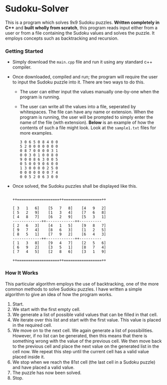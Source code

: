 
# Sudoku-Solver
This is a program which solves 9x9 Sudoku puzzles. **Written completely in C++** and **built wholly from scratch**, this program reads input either from a user or from a file containing the Sudoku values and solves the puzzle. It employs concepts such as backtracking and recursion.

### Getting Started
* Simply download the ```main.cpp``` file and run it using any standard c++ compiler.
* Once downloaded, compiled and run; the program will require the user to input the Sudoku puzzle into it. There are two ways to do this.
    * The user can either input the values manually one-by-one when the program is running.
    * The user can write all the values into a file, seperated by whitespaces. The file can have any name or extension. When the program is running, the user will be prompted to simply enter the name of the file (with extension). **Below** is an example of how the contents of such a file might look. 
    Look at the ```sample1.txt``` files for more examples.
    
        ```
        3 0 6 5 0 8 4 0 0
        5 2 0 0 0 0 0 0 0
        0 8 7 0 0 0 0 3 1
        0 0 3 0 1 0 0 8 0
        9 0 0 8 6 3 0 0 5
        0 5 0 0 9 0 6 0 0
        1 3 0 0 0 0 2 5 0
        0 0 0 0 0 0 0 7 4
        0 0 5 2 0 6 3 0 0
        ```

* Once solved, the Sudoku puzzles shall be displayed like this.
    ```

    ++===================++=================++
    
    [ 3   1   6]    [5   7   8]    [4   9   2]
    [ 5   2   9]    [1   3   4]    [7   6   8]
    [ 4   8   7]    [6   2   9]    [5   3   1]
    -------------++-------------++----------
    [ 2   6   3]    [4   1   5]    [9   8   7]
    [ 9   7   4]    [8   6   3]    [1   2   5]
    [ 8   5   1]    [7   9   2]    [6   4   3]
    -------------++-------------++----------
    [ 1   3   8]    [9   4   7]    [2   5   6]
    [ 6   9   2]    [3   5   1]    [8   7   4]
    [ 7   4   5]    [2   8   6]    [3   1   9]
    
    ++===================++=================++
    ```

### How It Works
This particular algorithm employs the use of backtracking, one of the more common methods to solve Sudoku puzzles. I have written a simple algorithm to give an idea of how the program works.

1. Start.
2. We start with the first empty cell.
3. We generate a list of possible valid values that can be filled in that cell.
4. We iterate over this list and start with the first value. This value is placed in the required cell.
5. We move on to the next cell. We again generate a list of possibilities. However, if no list can be generated, then this means that there is something wrong with the value of the previous cell. We then move back to the previous cell and place the next value on the generated list in the cell now. We repeat this step until the current cell has a valid value placed inside it.
6. We stop when we reach the 81st cell (the last cell in a Sudoku puzzle) and have placed a valid value.
7. The puzzle has now been solved.
8. Stop.
